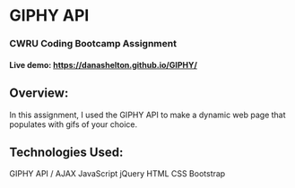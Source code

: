 # GIPHY API
### CWRU Coding Bootcamp Assignment

#### Live demo: https://danashelton.github.io/GIPHY/

## Overview:
In this assignment, I used the GIPHY API to make a dynamic web page that populates with gifs of your choice. 

## Technologies Used: 
GIPHY API / AJAX
JavaScript 
jQuery 
HTML
CSS
Bootstrap
